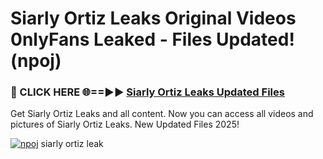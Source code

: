 # Siarly Ortiz Leaks Original Videos 0nlyFans Leaked - Files Updated! (npoj)

<h3>🔴 CLICK HERE 🌐==►► <a href="https://tinyurl.com/ms9xzufz" rel="nofollow">Siarly Ortiz Leaks Updated Files</a></h3>

Get Siarly Ortiz Leaks and all content. Now you can access all videos and pictures of Siarly Ortiz Leaks. New Updated Files 2025!

[![npoj](https://i.imgur.com/PQ7UWWw.gif)](https://tinyurl.com/ms9xzufz)
siarly ortiz leak